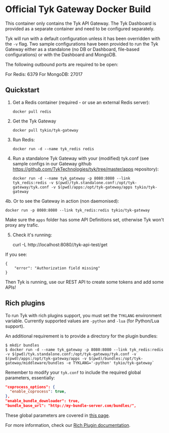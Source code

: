 Official Tyk Gateway Docker Build
=================================

This container only contains the Tyk API Gateway. The Tyk Dashboard is provided as a separate container and need to be configured separately. 

Tyk will run with a default configuration unless it has been overridden with the `-v` flag. Two sample configurations have been provided to run the Tyk Gateway either as a standalone (no DB or Dashboard, file-based configurations) or with the Dashboard and MongoDB.

The following outbound ports are required to be open:

For Redis: 6379
For MongoDB: 27017

Quickstart
----------

1. Get a Redis container (required - or use an external Redis server): 

	`docker pull redis`

2. Get the Tyk Gateway

	`docker pull tykio/tyk-gateway`
    
3. Run Redis:
	
	`docker run -d --name tyk_redis redis`

4. Run a standalone Tyk Gateway with your (modified) tyk.conf (see sample configs in our Gateway github https://github.com/TykTechnologies/tyk/tree/master/apps repository):

	`docker run -d --name tyk_gateway -p 8080:8080 --link tyk_redis:redis -v $(pwd)/tyk.standalone.conf:/opt/tyk-gateway/tyk.conf -v $(pwd)/apps:/opt/tyk-gateway/apps tykio/tyk-gateway`

4b. Or to see the Gateway in action (non daemonised):

    docker run -p 8080:8080 --link tyk_redis:redis tykio/tyk-gateway

Make sure the `apps` folder has some API Definitions set, otherwise Tyk won't proxy any trafic.

5. Check it's running:

    curl -L http://localhost:8080//tyk-api-test/get

If you see:

    {
        "error": "Authorization field missing"
    }

Then Tyk is running, use our REST API to create some tokens and add some APIs!

Rich plugins
----------

To run Tyk with rich plugins support, you must set the `TYKLANG` environment variable. Currently supported values are `-python` and `-lua` (for Python/Lua support).

An additional requirement is to provide a directory for the plugin bundles:
```
$ mkdir bundles
$ docker run -d --name tyk_gateway -p 8080:8080 --link tyk_redis:redis -v $(pwd)/tyk.standalone.conf:/opt/tyk-gateway/tyk.conf -v $(pwd)/apps:/opt/tyk-gateway/apps -v $(pwd)/bundles:/opt/tyk-gateway/middleware/bundles -e TYKLANG='-python' tykio/tyk-gateway`
```

Remember to modify your `tyk.conf` to include the required global parameters, essentially:

```json
"coprocess_options": {
  "enable_coprocess": true,
},
"enable_bundle_downloader": true,
"bundle_base_url": "http://my-bundle-server.com/bundles/",
```

These global parameters are covered in [this page](https://tyk.io/docs/customise-tyk/plugins/rich-plugins/python/tutorial-add-demo-plugin-api/#a-name-global-settings-a-global-settings).

For more information, check our [Rich Plugin documentation](https://tyk.io/tyk-documentation/customise-tyk/plugins/rich-plugins/what-are-they/).
